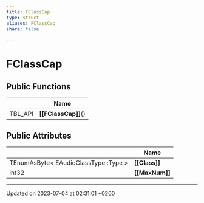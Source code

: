 ```yaml
---
title: FClassCap
type: struct
aliases: FClassCap
share: false

---
```


# FClassCap





## Public Functions

|                | Name           |
| -------------- | -------------- |
| TBL_API | **[[FClassCap]]**() |

## Public Attributes

|                | Name           |
| -------------- | -------------- |
| TEnumAsByte< EAudioClassType::Type > | **[[Class]]**  |
| int32 | **[[MaxNum]]**  |

-------------------------------

Updated on 2023-07-04 at 02:31:01 +0200